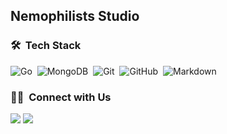 ## Nemophilists Studio

### 🛠 &nbsp;Tech Stack

![Go](https://img.shields.io/badge/-Go-05122A?style=flat&logo=go)&nbsp;
![MongoDB](https://img.shields.io/badge/-MongoDB-05122A?style=flat&logo=mongodb)&nbsp;
![Git](https://img.shields.io/badge/-Git-05122A?style=flat&logo=git)&nbsp;
![GitHub](https://img.shields.io/badge/-GitHub-05122A?style=flat&logo=github)&nbsp;
![Markdown](https://img.shields.io/badge/-Markdown-05122A?style=flat&logo=markdown)

### 🤝🏻 &nbsp;Connect with Us

<a href="https://Nemophilists.com/"><img src="https://img.shields.io/badge/-Nemophilists.com-3423A6?style=flat&logo=Google-Chrome&logoColor=white"/></a>
<a href="mailto:studio@nemophilists.com"><img src="https://img.shields.io/badge/-studio@nemophilists.com-D14836?style=flat&logo=Gmail&logoColor=white"/></a>
